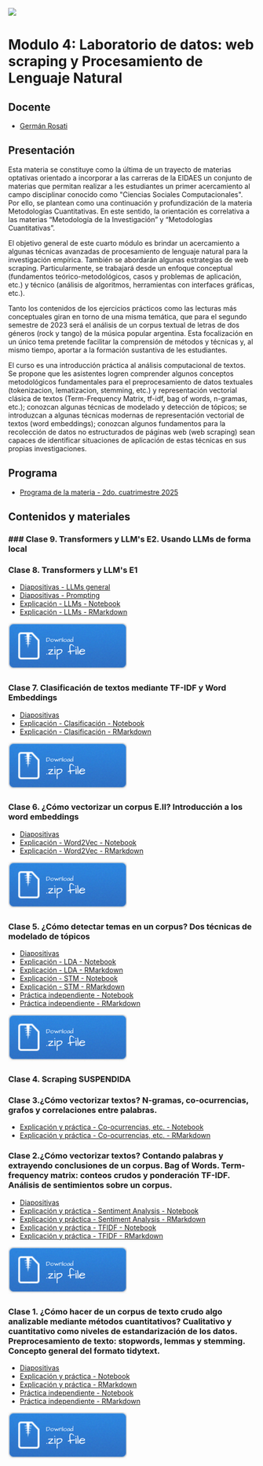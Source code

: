 ![](./imgs/LOGO-FactorData-Color.jpg)

# Modulo 4: Laboratorio de datos: web scraping y Procesamiento de Lenguaje Natural

## Docente
- [Germán Rosati](https://gefero.github.io/)

## Presentación
Esta materia se constituye como la última de un trayecto de materias optativas orientado a incorporar a las carreras de la EIDAES un conjunto de materias que permitan realizar a les estudiantes un primer acercamiento al campo disciplinar conocido como "Ciencias Sociales Computacionales". Por ello, se plantean como una continuación y profundización de la materia Metodologías Cuantitativas. En este sentido, la orientación es correlativa a las materias “Metodología de la Investigación” y “Metodologías Cuantitativas”. 

El objetivo general de este cuarto módulo es brindar un acercamiento a algunas técnicas avanzadas de procesamiento de lenguaje natural para la investigación empírica. También se abordarán algunas estrategias de web scraping. Particularmente, se trabajará desde un enfoque conceptual (fundamentos teórico-metodológicos, casos y problemas de aplicación, etc.) y técnico (análisis de algoritmos, herramientas con interfaces gráficas, etc.).

Tanto los contenidos de los ejercicios prácticos como las lecturas más conceptuales giran en torno de una misma temática, que para el segundo semestre de 2023 será el análisis de un corpus textual de letras de dos géneros (rock y tango) de la música popular argentina. Esta focalización en un único tema pretende facilitar la comprensión de métodos y técnicas y, al mismo tiempo, aportar a la formación sustantiva de les estudiantes. 

El curso es una introducción práctica al análisis computacional de textos. Se propone que les asistentes 
logren comprender algunos conceptos metodológicos fundamentales para el preprocesamiento de datos textuales (tokenizacion, lematizacion, stemming, etc.) y representación vectorial clásica de textos (Term-Frequency Matrix, tf-idf, bag of words, n-gramas, etc.); 
conozcan algunas técnicas de modelado y detección de tópicos; 
se introduzcan a algunas técnicas modernas de representación vectorial de textos (word embeddings); 
conozcan algunos fundamentos para la recolección de datos no estructurados de páginas web (web scraping)
sean capaces de identificar situaciones de aplicación de estas técnicas en sus propias investigaciones.

## Programa
- [Programa de la materia - 2do. cuatrimestre 2025](https://docs.google.com/document/d/1GlcEyFdRJUairxOFrQS8GaGKskHM60p3U29xSWMMrdM/edit?usp=sharing)

## Contenidos y materiales

### ### Clase 9. Transformers y LLM's E2. Usando LLMs de forma local

### Clase 8. Transformers y LLM's E1
- [Diapositivas - LLMs general](./clase8/M4_clase_8a.pdf)
- [Diapositivas - Prompting](./clase8/M4_clase_8b.pdf)
- [Explicación - LLMs - Notebook](./clase8/notebooks/clase_8_LLMs.html)
- [Explicación - LLMs - RMarkdown](./clase8/notebooks/clase_8_LLMs.Rmd)

[![](../imgs/Download.png)](./clase8/clase8.zip)

### Clase 7. Clasificación de textos mediante TF-IDF y Word Embeddings
- [Diapositivas](./clase7/M4_clase_7.pdf)
- [Explicación - Clasificación - Notebook](./clase7/notebooks/clase_7_clasificacion.html)
- [Explicación - Clasificación - RMarkdown](./clase7/notebooks/notebooks/clase_7_clasificacion.Rmd)

[![](../imgs/Download.png)](./clase7/clase7.zip)

### Clase 6. ¿Cómo vectorizar un corpus E.II? Introducción a los word embeddings
- [Diapositivas](./clase6/M4_clase_6.pdf)
- [Explicación - Word2Vec - Notebook](./clase6/notebooks/clase_6_word2vec.html)
- [Explicación - Word2Vec - RMarkdown](./clase6/notebooks/notebooks/clase_6_word2vec.Rmd)

[![](../imgs/Download.png)](./clase6/clase6.zip)


### Clase 5. ¿Cómo detectar temas en un corpus? Dos técnicas de modelado de tópicos
- [Diapositivas](./clase5/M4_clase_5.pdf)
- [Explicación - LDA - Notebook](./clase5/notebooks/clase_51_topic_modeling_LDA.html)
- [Explicación - LDA - RMarkdown](./clase5/notebooks/clase_51_topic_modeling_LDA.Rmd)
- [Explicación - STM - Notebook](./clase5/notebooks/clase_52_topic_modeling_STM.html)
- [Explicación - STM - RMarkdown](./clase5/notebooks/clase_52_topic_modeling_STM.Rmd)
- [Práctica independiente - Notebook](./clase5/notebooks/clase_53_practica_independiente.html)
- [Práctica independiente - RMarkdown](./clase5/notebooks/clase_53_practica_independiente.Rmd)

[![](./imgs/Download.png)](./clase5/clase5.zip)

### Clase 4. Scraping SUSPENDIDA 

### Clase 3.¿Cómo vectorizar textos? N-gramas, co-ocurrencias, grafos y correlaciones entre palabras.
- [Explicación y práctica - Co-ocurrencias, etc. - Notebook](./clase3/notebooks/clase_3_n_grams.html)
- [Explicación y práctica - Co-ocurrencias, etc. - RMarkdown](./clase3/notebooks/clase_3_n_grams.Rmd)

### Clase 2.¿Cómo vectorizar textos? Contando palabras y extrayendo conclusiones de un corpus. Bag of Words. Term-frequency matrix: conteos crudos y ponderación TF-IDF. Análisis de sentimientos sobre un corpus.
- [Diapositivas](./clase2/M4_clase_2.pdf)
- [Explicación y práctica - Sentiment Analysis - Notebook](./clase2/notebooks/clase_2_1_sentiment_analysis.html)
- [Explicación y práctica - Sentiment Analysis - RMarkdown](./clase2/notebooks/clase_2_1_sentiment_analysis.Rmd)
- [Explicación y práctica - TFIDF - Notebook](./clase2/notebooks/clase_2_2_tfidf.html)
- [Explicación y práctica - TFIDF - RMarkdown](./clase2/notebooks/clase_2_2_tfidf.Rmd)

[![](../imgs/Download.png)](./clase2/clase2.zip)

### Clase 1. ¿Cómo hacer de un corpus de texto crudo algo analizable mediante métodos cuantitativos? Cualitativo y cuantitativo como niveles de estandarización de los datos. Preprocesamiento de texto: stopwords, lemmas y stemming. Concepto general del formato tidytext. 
- [Diapositivas](./clase1/M4_clase_1.pdf)
- [Explicación y práctica - Notebook](./clase1/notebooks/clase_1.html)
- [Explicación y práctica - RMarkdown](./clase1/notebooks/clase_1.Rmd)
- [Práctica independiente - Notebook](./clase1/notebooks/practica_clase_1.html)
- [Práctica independiente - RMarkdown](./clase1/notebooks/practica_clase_1.Rmd)

[![](../imgs/Download.png)](./clase1/clase1.zip)